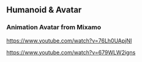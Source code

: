 ## Humanoid & Avatar


### Animation Avatar from Mixamo
https://www.youtube.com/watch?v=76Lh0UApjNI

https://www.youtube.com/watch?v=679WLW2igns
